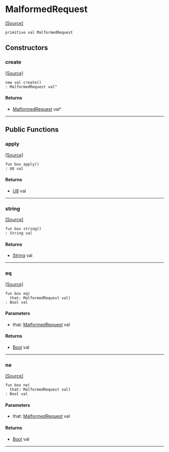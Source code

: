 # MalformedRequest
<span class="source-link">[[Source]](src/mqtt-primitives/errorCodes.md#L-0-21)</span>
```pony
primitive val MalformedRequest
```

## Constructors

### create
<span class="source-link">[[Source]](src/mqtt-primitives/errorCodes.md#L-0-21)</span>


```pony
new val create()
: MalformedRequest val^
```

#### Returns

* [MalformedRequest](mqtt-primitives-MalformedRequest.md) val^

---

## Public Functions

### apply
<span class="source-link">[[Source]](src/mqtt-primitives/errorCodes.md#L-0-21)</span>


```pony
fun box apply()
: U8 val
```

#### Returns

* [U8](builtin-U8.md) val

---

### string
<span class="source-link">[[Source]](src/mqtt-primitives/errorCodes.md#L-0-21)</span>


```pony
fun box string()
: String val
```

#### Returns

* [String](builtin-String.md) val

---

### eq
<span class="source-link">[[Source]](src/mqtt-primitives/errorCodes.md#L-0-21)</span>


```pony
fun box eq(
  that: MalformedRequest val)
: Bool val
```
#### Parameters

*   that: [MalformedRequest](mqtt-primitives-MalformedRequest.md) val

#### Returns

* [Bool](builtin-Bool.md) val

---

### ne
<span class="source-link">[[Source]](src/mqtt-primitives/errorCodes.md#L-0-21)</span>


```pony
fun box ne(
  that: MalformedRequest val)
: Bool val
```
#### Parameters

*   that: [MalformedRequest](mqtt-primitives-MalformedRequest.md) val

#### Returns

* [Bool](builtin-Bool.md) val

---

